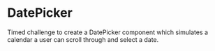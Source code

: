 # DatePicker

Timed challenge to create a DatePicker component which simulates a calendar a user can scroll through and select a date.
